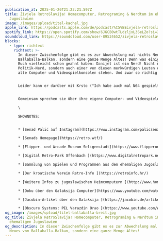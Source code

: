 ```yaml
---
publication_at: 2025-01-26T21:23:21.597Z
title: Živjela RetroSlavija! Homecomputer, Retrograming & Nerdtum im ehemaligen
  Jugoslawien
image: /images/upload/titel-kachel.jpg
apple_link: https://podcasts.apple.com/de/podcast/%C5%BEivjela-retroslavija-homecomputer-retrogaming-nerdtum/id1170436903?i=1000685530020
spotify_link: https://open.spotify.com/show/6JGCB0wtTLdzljxL3SeLZo?si=34a8bfb12a01451a
soundcloud_link: https://soundcloud.com/user-89524652/zivjela-retroslavija-homecomputer-retrograming-nerdtum-im-ehemaligen-jugoslawien
blocks:
  - type: richtext
    richtext: >-
      In dieser Zwischenfolge gibt es es zur Abwechslung mal nichts Neues vom
      Ballaballa-Balkan, sondern eine ganze Menge Altes! Denn was einige von
      Euch vielleicht schon geahnt haben: Danijel ist ein Nerd! Nicht nur ein
      Politik-Nerd, sondern auch einer von diesen merkwürdigen Leuten die auf
      alte Computer und Videospielkonsolen stehen. Und zwar so richtig alte.


      Leider kann er darüber mit Krsto ("Ich habe auch mal N64 gespielt") nicht so richtig fachsimpeln. Deshalb hat er sich für diese Folge einen kompetenteren Gesprächspartner gesucht: die Retro-Legende Senad Palić. 


      Gemeinsam sprechen sie über ihre eigene Computer- und Videospiele-Biografie als Gastarbeiter-Kinder, über die merkwürdige Erfahrung, dass manchmal die Verwandtschaft in Jugoslawien technisch besser ausgestattet war und natürlich über das absolute Nischen-Thema: Heimcomputer der 80er-Jahre aus JUGOSLAWISCHER PRODUKTION.\

      \

      SHOWNOTES:


      * [Senad Palić auf Instagram](https://www.instagram.com/palicsenad/)

      * [Senads Homepage](https://retro.wtf/)

      * [Flipper- und Arcade-Museum Seligenstadt](https://www.flipperundarcade.de)

      * [Digital Retro-Park Offenbach ](https://www.digitalretropark.net/)

      * [Sammlung von Spielen und Programmen aus dem ehemaligen Jugoslawien (inaktiv) ](http://retrospec.sgn.net/users/tomcat/yu/index.php)

      * [Der kroatische Verein Retro-Info ](https://retroinfo.hr/)

      * [Weitere Infos zu jugoslawischen Heimcomputern ](http://www.homecomputer.de/pages/easteurope_yu.html)

      * [Doku über den Galaksija Computer](https://www.youtube.com/watch?v=RxzgW-WP13I)

      * [Jacobin-Artikel über den Galaksija ](https://jacobin.de/artikel/diy-computer-galaksija-voja-antonic-jugoslawien-open-source)

      * [Obscure Systems: PEL Varazdin Orao ](https://www.youtube.com/watch?v=ZhaC9nGlJLA)
og_image: /images/upload/titel-ballaballa-breit.jpg
og_title: Živjela RetroSlavija! Homecomputer, Retrograming & Nerdtum im
  ehemaligen Jugoslawien
og_description: In dieser Zwischenfolge gibt es es zur Abwechslung mal nichts
  Neues vom Ballaballa-Balkan, sondern eine ganze Menge Altes!
---
```

